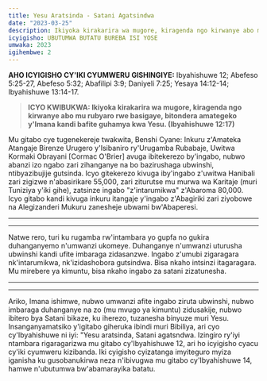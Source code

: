 ```yaml
---
title: Yesu Aratsinda - Satani Agatsindwa
date: "2023-03-25"
description: Ikiyoka kirakarira wa mugore, kiragenda ngo kirwanye abo mu rubyaro rwe basigaye, bitondera amategeko y'Imana kandi bafite guhamya kwa Yesu. (Ibyahishuwe 12:17)
icyigisho: UBUTUMWA BUTATU BUREBA ISI YOSE
umwaka: 2023
igihembwe: 2
---
```

**AHO ICYIGISHO CY'IKI CYUMWERU GISHINGIYE:** Ibyahishuwe 12; <span class="verse">Abefeso 5:25-27</span>, <span class="verse">Abefeso 5:32</span>; <span class="verse">Abafilipi 3:9</span>; <span class="verse">Daniyeli 7:25</span>; <span class="verse">Yesaya 14:12-14</span>; <span class="verse">Ibyahishuwe 13:14-17</span>.

> **ICYO KWIBUKWA: Ikiyoka kirakarira wa mugore, kiragenda ngo kirwanye abo mu rubyaro rwe basigaye, bitondera amategeko y'Imana kandi bafite guhamya kwa Yesu. (<span class="verse">Ibyahishuwe 12:17</span>)**

Mu gitabo cye tugenekereje twakwita, Benshi Cyane: Inkuru z'Amateka Atangaje Birenze Urugero y'Isibaniro ry'Urugamba Rubabaje, Uwitwa Kormaki Obrayani [Cormac O'Brier] avuga ibitekerezo by'ingabo, nubwo abanzi izo ngabo zari zihanganye na bo bazirushaga ubwinshi, ntibyazibujije gutsinda. Icyo gitekerezo kivuga iby'ingabo z'uwitwa Hanibali zari zigizwe n'abasirikare 55,000, zari ziturutse mu murwa wa Karitaje (muri Tuniziya y'iki gihe), zatsinze ingabo "z'intarumikwa" z'Abaroma 80,000. Icyo gitabo kandi kivuga inkuru itangaje y'ingabo z'Abagiriki zari ziyobowe na Alegizanderi Mukuru zanesheje ubwami bw'Abaperesi.

---
---

Natwe rero, turi ku rugamba rw'intambara yo gupfa no gukira duhanganyemo n'umwanzi ukomeye. Duhanganye n'umwanzi uturusha ubwinshi kandi ufite imbaraga zidasanzwe. Ingabo z'umubi zigaragara nk'intarumikwa, nk'izidashobora gutsindwa. Bisa nkaho intsinzi itagaragara. Mu mirebere ya kimuntu, bisa nkaho ingabo za satani zizatunesha.

---
---

Ariko, Imana ishimwe, nubwo umwanzi afite ingabo ziruta ubwinshi, nubwo imbaraga duhanganye na zo (mu mvugo ya kimuntu) zidusakije, nubwo ibitero bya Satani bikaze, ku iherezo, tuzanesha binyuze muri Yesu. Insanganyamatsiko y'igitabo giheruka ibindi muri Bibiliya, ari cyo cy'Ibyahishuwe ni iyi: "Yesu aratsinda, Satani agatsndwa. Izingiro ry'iyi ntambara rigaragarizwa mu gitabo cy'Ibyahishuwe 12, ari ho icyigisho cyacu cy'iki cyumweru kizibanda. Iki cyigisho cyizatanga imyiteguro myiza iganisha ku gusobanukirwa neza n'ibivugwa mu gitabo cy'Ibyahishuwe 14, hamwe n'ubutumwa bw'abamarayika batatu.